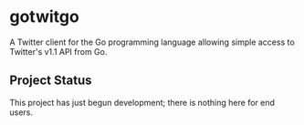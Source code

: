 <h1 class="libTop">gotwitgo</h1>

A Twitter client for the Go programming language allowing simple
access to Twitter's v1.1 API from Go.

## Project Status

This project has just begun development; there is nothing here for end users.

